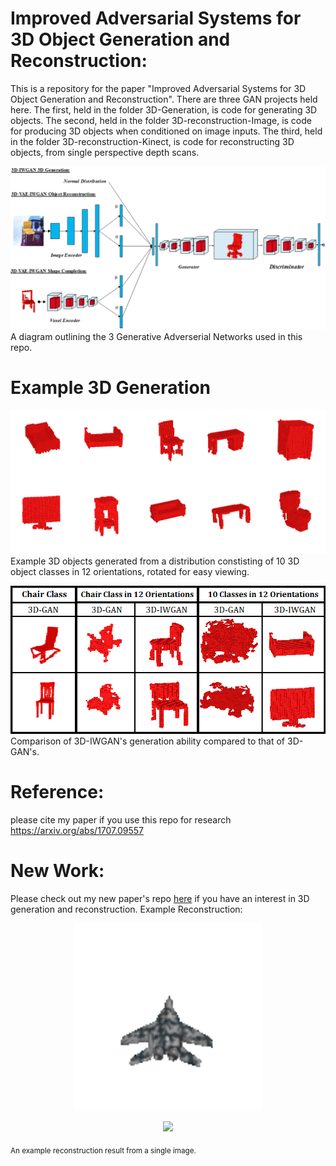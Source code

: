 # Improved Adversarial Systems for 3D Object Generation and Reconstruction:
This is a repository for the paper "Improved Adversarial Systems for 3D Object Generation and Reconstruction". 
There are three GAN projects held here. The first, held in the folder 3D-Generation, is code for generating 
3D objects. The second, held in the folder 3D-reconstruction-Image, is code for producing 3D objects when 
conditioned on image inputs. The third, held in the folder 3D-reconstruction-Kinect, is code for reconstructing 
3D objects, from single perspective depth scans. 



![Diagram](imgs/Diagram4.png?raw=true "Title")
A diagram outlining the 3 Generative Adverserial Networks used in this repo. 

# Example 3D Generation 


![AllClasses](imgs/IWGAN_all_classes2.png?raw=true "Title")
Example 3D objects generated from a distribution constisting of 10 3D object classes in 12 orientations, rotated for easy viewing. 


![Comparison](imgs/Comparison3.png?raw=true "Title") <br />
Comparison of 3D-IWGAN's generation ability compared to that of 3D-GAN's.

# Reference:
please cite my paper if you use this repo for research https://arxiv.org/abs/1707.09557
# New Work: 
Please check out my new paper's repo [here](https://github.com/EdwardSmith1884/Multi-View-Silhouette-and-Depth-Decomposition-for-High-Resolution-3D-Object-Representation) if you have an interest in 3D generation and reconstruction. 
Example Reconstruction: 
<p align="center">
  <img  src="imgs/recon_plane.png" width="300" 
</p>
<p align="center">
  <img  src="imgs/office.gif"  >
</p>
<sub>An example reconstruction result from a single image.</sub>
